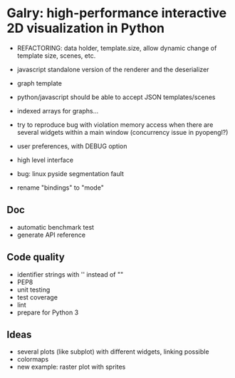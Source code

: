 Galry: high-performance interactive 2D visualization in Python
==============================================================

  * REFACTORING: data holder, template.size, allow dynamic change of template
    size, scenes, etc.
  * javascript standalone version of the renderer and the deserializer
  * graph template
  * python/javascript should be able to accept JSON templates/scenes
  
  * indexed arrays for graphs...
  
  * try to reproduce bug with violation memory access when there are several
    widgets within a main window (concurrency issue in pyopengl?)
  * user preferences, with DEBUG option
  * high level interface
  * bug: linux pyside segmentation fault
  * rename "bindings" to "mode"
  
Doc
---
  * automatic benchmark test
  * generate API reference

Code quality
------------
  * identifier strings with '' instead of ""
  * PEP8
  * unit testing
  * test coverage
  * lint
  * prepare for Python 3

Ideas
-----
  * several plots (like subplot) with different widgets, linking possible
  * colormaps
  * new example: raster plot with sprites
  